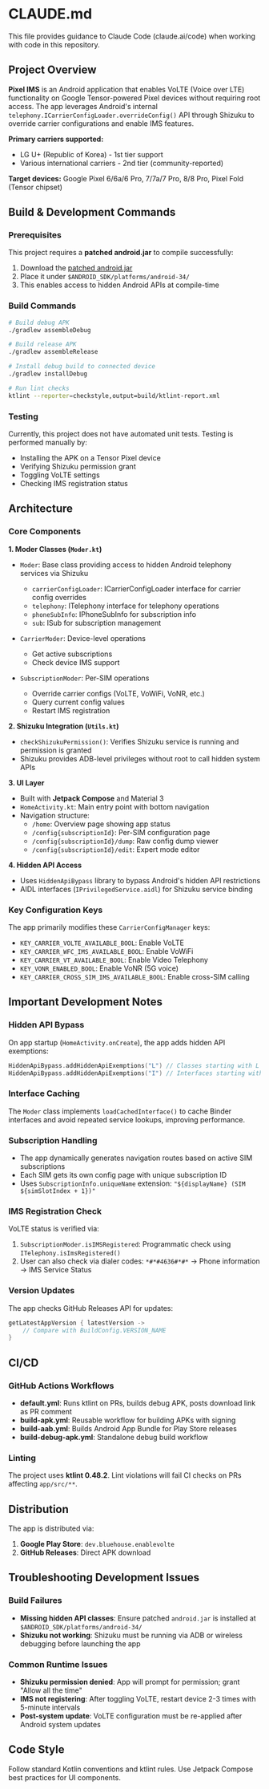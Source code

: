 # CLAUDE.md

This file provides guidance to Claude Code (claude.ai/code) when working with code in this repository.

## Project Overview

**Pixel IMS** is an Android application that enables VoLTE (Voice over LTE) functionality on Google Tensor-powered Pixel devices without requiring root access. The app leverages Android's internal `telephony.ICarrierConfigLoader.overrideConfig()` API through Shizuku to override carrier configurations and enable IMS features.

**Primary carriers supported:**
- LG U+ (Republic of Korea) - 1st tier support
- Various international carriers - 2nd tier (community-reported)

**Target devices:** Google Pixel 6/6a/6 Pro, 7/7a/7 Pro, 8/8 Pro, Pixel Fold (Tensor chipset)

## Build & Development Commands

### Prerequisites
This project requires a **patched android.jar** to compile successfully:
1. Download the [patched android.jar](https://github.com/Reginer/aosp-android-jar/raw/main/android-34/android.jar)
2. Place it under `$ANDROID_SDK/platforms/android-34/`
3. This enables access to hidden Android APIs at compile-time

### Build Commands
```bash
# Build debug APK
./gradlew assembleDebug

# Build release APK
./gradlew assembleRelease

# Install debug build to connected device
./gradlew installDebug

# Run lint checks
ktlint --reporter=checkstyle,output=build/ktlint-report.xml
```

### Testing
Currently, this project does not have automated unit tests. Testing is performed manually by:
- Installing the APK on a Tensor Pixel device
- Verifying Shizuku permission grant
- Toggling VoLTE settings
- Checking IMS registration status

## Architecture

### Core Components

**1. Moder Classes (`Moder.kt`)**
- `Moder`: Base class providing access to hidden Android telephony services via Shizuku
  - `carrierConfigLoader`: ICarrierConfigLoader interface for carrier config overrides
  - `telephony`: ITelephony interface for telephony operations
  - `phoneSubInfo`: IPhoneSubInfo for subscription info
  - `sub`: ISub for subscription management

- `CarrierModer`: Device-level operations
  - Get active subscriptions
  - Check device IMS support

- `SubscriptionModer`: Per-SIM operations
  - Override carrier configs (VoLTE, VoWiFi, VoNR, etc.)
  - Query current config values
  - Restart IMS registration

**2. Shizuku Integration (`Utils.kt`)**
- `checkShizukuPermission()`: Verifies Shizuku service is running and permission is granted
- Shizuku provides ADB-level privileges without root to call hidden system APIs

**3. UI Layer**
- Built with **Jetpack Compose** and Material 3
- `HomeActivity.kt`: Main entry point with bottom navigation
- Navigation structure:
  - `/home`: Overview page showing app status
  - `/config{subscriptionId}`: Per-SIM configuration page
  - `/config{subscriptionId}/dump`: Raw config dump viewer
  - `/config{subscriptionId}/edit`: Expert mode editor

**4. Hidden API Access**
- Uses `HiddenApiBypass` library to bypass Android's hidden API restrictions
- AIDL interfaces (`IPrivilegedService.aidl`) for Shizuku service binding

### Key Configuration Keys
The app primarily modifies these `CarrierConfigManager` keys:
- `KEY_CARRIER_VOLTE_AVAILABLE_BOOL`: Enable VoLTE
- `KEY_CARRIER_WFC_IMS_AVAILABLE_BOOL`: Enable VoWiFi
- `KEY_CARRIER_VT_AVAILABLE_BOOL`: Enable Video Telephony
- `KEY_VONR_ENABLED_BOOL`: Enable VoNR (5G voice)
- `KEY_CARRIER_CROSS_SIM_IMS_AVAILABLE_BOOL`: Enable cross-SIM calling

## Important Development Notes

### Hidden API Bypass
On app startup (`HomeActivity.onCreate`), the app adds hidden API exemptions:
```kotlin
HiddenApiBypass.addHiddenApiExemptions("L") // Classes starting with L
HiddenApiBypass.addHiddenApiExemptions("I") // Interfaces starting with I
```

### Interface Caching
The `Moder` class implements `loadCachedInterface()` to cache Binder interfaces and avoid repeated service lookups, improving performance.

### Subscription Handling
- The app dynamically generates navigation routes based on active SIM subscriptions
- Each SIM gets its own config page with unique subscription ID
- Uses `SubscriptionInfo.uniqueName` extension: `"${displayName} (SIM ${simSlotIndex + 1})"`

### IMS Registration Check
VoLTE status is verified via:
1. `SubscriptionModer.isIMSRegistered`: Programmatic check using `ITelephony.isImsRegistered()`
2. User can also check via dialer codes: `*#*#4636#*#*` → Phone information → IMS Service Status

### Version Updates
The app checks GitHub Releases API for updates:
```kotlin
getLatestAppVersion { latestVersion ->
    // Compare with BuildConfig.VERSION_NAME
}
```

## CI/CD

### GitHub Actions Workflows
- **default.yml**: Runs ktlint on PRs, builds debug APK, posts download link as PR comment
- **build-apk.yml**: Reusable workflow for building APKs with signing
- **build-aab.yml**: Builds Android App Bundle for Play Store releases
- **build-debug-apk.yml**: Standalone debug build workflow

### Linting
The project uses **ktlint 0.48.2**. Lint violations will fail CI checks on PRs affecting `app/src/**`.

## Distribution

The app is distributed via:
1. **Google Play Store**: `dev.bluehouse.enablevolte`
2. **GitHub Releases**: Direct APK download

## Troubleshooting Development Issues

### Build Failures
- **Missing hidden API classes**: Ensure patched `android.jar` is installed at `$ANDROID_SDK/platforms/android-34/`
- **Shizuku not working**: Shizuku must be running via ADB or wireless debugging before launching the app

### Common Runtime Issues
- **Shizuku permission denied**: App will prompt for permission; grant "Allow all the time"
- **IMS not registering**: After toggling VoLTE, restart device 2-3 times with 5-minute intervals
- **Post-system update**: VoLTE configuration must be re-applied after Android system updates

## Code Style

Follow standard Kotlin conventions and ktlint rules. Use Jetpack Compose best practices for UI components.
